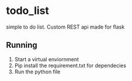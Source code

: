 # todo_list
simple to do list. Custom REST api made for flask

## Running
1. Start a virtual enviornment
2. Pip install the requirement.txt for dependecies
3. Run the python file
